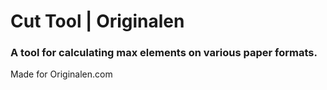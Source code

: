 # Cut Tool | Originalen
### A tool for calculating max elements on various paper formats.
Made for Originalen.com